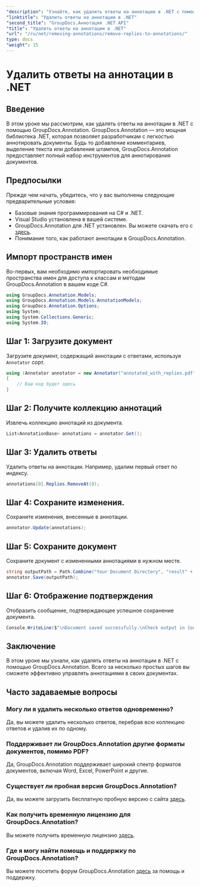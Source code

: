 ```yaml
---
"description": "Узнайте, как удалить ответы на аннотации в .NET с помощью GroupDocs.Annotation. Пошаговое руководство с примерами кода."
"linktitle": "Удалить ответы на аннотации в .NET"
"second_title": "GroupDocs.Аннотация .NET API"
"title": "Удалить ответы на аннотации в .NET"
"url": "/ru/net/removing-annotations/remove-replies-to-annotations/"
type: docs
"weight": 15
---
```


# Удалить ответы на аннотации в .NET

## Введение
В этом уроке мы рассмотрим, как удалять ответы на аннотации в .NET с помощью GroupDocs.Annotation. GroupDocs.Annotation — это мощная библиотека .NET, которая позволяет разработчикам с легкостью аннотировать документы. Будь то добавление комментариев, выделение текста или добавление штампов, GroupDocs.Annotation предоставляет полный набор инструментов для аннотирования документов.
## Предпосылки
Прежде чем начать, убедитесь, что у вас выполнены следующие предварительные условия:
- Базовые знания программирования на C# и .NET.
- Visual Studio установлена в вашей системе.
- GroupDocs.Annotation для .NET установлен. Вы можете скачать его с [здесь](https://releases.groupdocs.com/annotation/net/).
- Понимание того, как работают аннотации в GroupDocs.Annotation.

## Импорт пространств имен
Во-первых, вам необходимо импортировать необходимые пространства имен для доступа к классам и методам GroupDocs.Annotation в вашем коде C#.
```csharp
using GroupDocs.Annotation.Models;
using GroupDocs.Annotation.Models.AnnotationModels;
using GroupDocs.Annotation.Options;
using System;
using System.Collections.Generic;
using System.IO;
```
## Шаг 1: Загрузите документ
Загрузите документ, содержащий аннотации с ответами, используя `Annotator` сорт.
```csharp
using (Annotator annotator = new Annotator("annotated_with_replies.pdf"))
{
    // Ваш код будет здесь
}
```
## Шаг 2: Получите коллекцию аннотаций
Извлечь коллекцию аннотаций из документа.
```csharp
List<AnnotationBase> annotations = annotator.Get();
```
## Шаг 3: Удалить ответы
Удалить ответы на аннотации. Например, удалим первый ответ по индексу.
```csharp
annotations[0].Replies.RemoveAt(0);
```
## Шаг 4: Сохраните изменения.
Сохраните изменения, внесенные в аннотации.
```csharp
annotator.Update(annotations);
```
## Шаг 5: Сохраните документ
Сохраните документ с измененными аннотациями в нужном месте.
```csharp
string outputPath = Path.Combine("Your Document Directory", "result" + Path.GetExtension("input.pdf"));
annotator.Save(outputPath);
```
## Шаг 6: Отображение подтверждения
Отобразить сообщение, подтверждающее успешное сохранение документа.
```csharp
Console.WriteLine($"\nDocument saved successfully.\nCheck output in {outputPath}.");
```

## Заключение
В этом уроке мы узнали, как удалять ответы на аннотации в .NET с помощью GroupDocs.Annotation. Всего за несколько простых шагов вы сможете эффективно управлять аннотациями в своих документах.
## Часто задаваемые вопросы
### Могу ли я удалить несколько ответов одновременно?
Да, вы можете удалить несколько ответов, перебрав всю коллекцию ответов и удалив их по одному.
### Поддерживает ли GroupDocs.Annotation другие форматы документов, помимо PDF?
Да, GroupDocs.Annotation поддерживает широкий спектр форматов документов, включая Word, Excel, PowerPoint и другие.
### Существует ли пробная версия GroupDocs.Annotation?
Да, вы можете загрузить бесплатную пробную версию с сайта [здесь](https://releases.groupdocs.com/).
### Как получить временную лицензию для GroupDocs.Annotation?
Вы можете получить временную лицензию [здесь](https://purchase.groupdocs.com/temporary-license/).
### Где я могу найти помощь и поддержку по GroupDocs.Annotation?
Вы можете посетить форум GroupDocs.Annotation [здесь](https://forum.groupdocs.com/c/annotation/10) за помощь и поддержку.